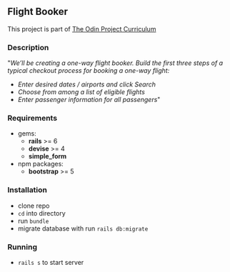## Flight Booker
This project is part of [The Odin Project Curriculum](https://www.theodinproject.com/paths/full-stack-ruby-on-rails/courses/ruby-on-rails/lessons/flight-booker)

### Description
"_We’ll be creating a one-way flight booker. Build the first three steps of a typical checkout process for booking a one-way flight:_

* _Enter desired dates / airports and click Search_
* _Choose from among a list of eligible flights_
* _Enter passenger information for all passengers_"

### Requirements
* gems:
    * **rails** >= 6
    * **devise** >= 4
    * **simple_form**
* npm packages:
    * **bootstrap** >= 5

### Installation
* clone repo
* `cd` into directory
* run `bundle`
* migrate database with run `rails db:migrate`

### Running
* `rails s` to start server